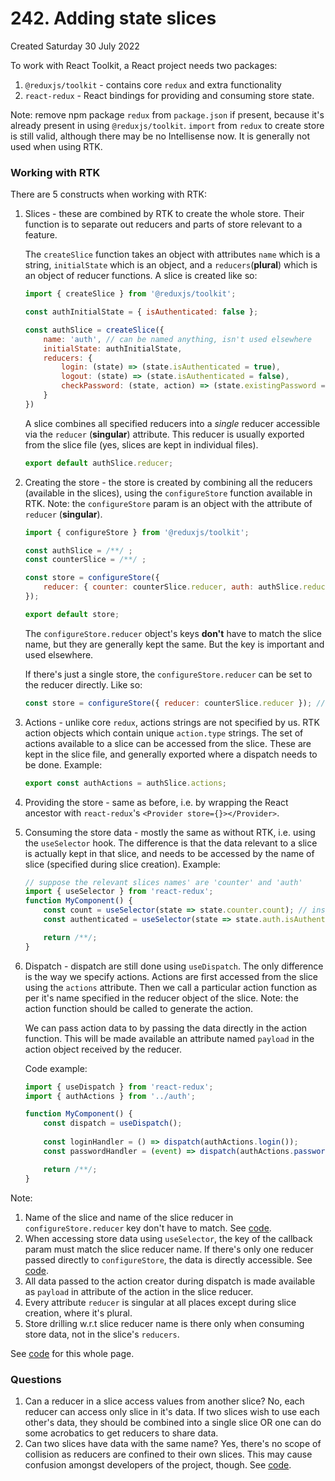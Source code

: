 # 242. Adding state slices
Created Saturday 30 July 2022

To work with React Toolkit, a React project needs two packages:
1. `@reduxjs/toolkit` - contains core `redux` and extra functionality
2. `react-redux` - React bindings for providing and consuming store state.
   
Note: remove npm package `redux` from `package.json` if present, because it's already present in using `@reduxjs/toolkit`. `import` from `redux` to create store is still valid, although there may be no Intellisense now. It is generally not used when using RTK.

### Working with RTK
There are 5 constructs when working with RTK:
1. Slices - these are combined by RTK to create the whole store. Their function is to separate out reducers and parts of store relevant to a feature. 
   
   The `createSlice` function takes an object with attributes `name` which is a string, `initialState` which is an object, and a `reducers`(**plural**) which is an object of reducer functions.
   A slice is created like so:
	```jsx
	import { createSlice } from '@reduxjs/toolkit';

	const authInitialState = { isAuthenticated: false };

	const authSlice = createSlice({
		name: 'auth', // can be named anything, isn't used elsewhere
		initialState: authInitialState,
		reducers: {
			login: (state) => (state.isAuthenticated = true),
			logout: (state) => (state.isAuthenticated = false),
			checkPassword: (state, action) => (state.existingPassword === action.payload.password)
		}
	})
	```
	
	A slice combines all specified reducers into a *single* reducer accessible via the `reducer` (**singular**) attribute. This reducer is usually exported from the slice file (yes, slices are kept in individual files).
	```jsx
	export default authSlice.reducer;
	```
2. Creating the store - the store is created by combining all the reducers (available in the slices), using the `configureStore` function available in RTK. Note: the `configureStore` param is an object with the attribute of `reducer` (**singular**).
	```jsx
	import { configureStore } from '@reduxjs/toolkit';
	
	const authSlice = /**/ ;
	const counterSlice = /**/ ;

	const store = configureStore({
		reducer: { counter: counterSlice.reducer, auth: authSlice.reducer }
	});

	export default store;
	```
	The `configureStore.reducer` object's keys **don't** have to match the slice name, but they are generally kept the same. But the key is important and used elsewhere.
	
	If there's just a single store, the `configureStore.reducer` can be set to the reducer directly. Like so:
	```jsx
	const store = configureStore({ reducer: counterSlice.reducer }); // also OK
	```
3. Actions - unlike core `redux`, actions strings are not specified by us. RTK action objects which contain unique `action.type` strings. The set of actions available to a slice can be accessed from the slice. These are kept in the slice file, and generally exported where a dispatch needs to be done. Example:
	```jsx
	export const authActions = authSlice.actions;
	```
1. Providing the store - same as before, i.e. by wrapping the React ancestor with `react-redux`'s `<Provider store={}></Provider>`.
2. Consuming the store data - mostly the same as without RTK, i.e. using the `useSelector` hook. The difference is that the data relevant to a slice is actually kept in that slice, and needs to be accessed by the name of slice (specified during slice creation). Example:
	```jsx
	// suppose the relevant slices names' are 'counter' and 'auth'
	import { useSelector } from 'react-redux';
	function MyComponent() {
		const count = useSelector(state => state.counter.count); // instead of state.count
		const authenticated = useSelector(state => state.auth.isAuthenticated);

		return /**/;
	}
	```
6. Dispatch - dispatch are still done using `useDispatch`. The only difference is the way we specify actions. Actions are first accessed from the slice using the `actions` attribute. Then we call a particular action function as per it's name specified in the reducer object of the slice. Note: the action function should be called to generate the action.
   
   We can pass action data to by passing the data directly in the action function. This will be made available an attribute named `payload` in the action object received by the reducer.
   
   Code example:
	```jsx
	import { useDispatch } from 'react-redux';
	import { authActions } from '../auth';

	function MyComponent() {
		const dispatch = useDispatch();
		
		const loginHandler = () => dispatch(authActions.login());
		const passwordHandler = (event) => dispatch(authActions.passwordCheck(event.target.value));

		return /**/;
	}
	```

Note:
1. Name of the slice and name of the slice reducer in `configureStore.reducer` key don't have to match. See [code](https://github.com/exemplar-codes/react-redux-demo/commit/8a09aa87c7c538848d12bcc0774e9c064b6db451).
2. When accessing store data using `useSelector`, the key of the callback param must match the slice reducer name. If there's only one reducer passed directly to `configureStore`, the data is directly accessible. See [code](https://github.com/exemplar-codes/react-redux-demo/commit/d5ca4e7de8525e6a536506f6ff5f29e61acefc2e#diff-5541be143e3e2a0dcdfefeb9ca7c2ac4cb3eb7965e000bd10669f31f125755cf).
3. All data passed to the action creator during dispatch is made available as `payload` in attribute of the action in the slice reducer.
4. Every attribute `reducer` is singular at all places except during slice creation, where it's plural.
5. Store drilling w.r.t slice reducer name is there only when consuming store data, not in the slice's `reducers`.

See [code](https://github.com/exemplar-codes/react-redux-demo/commit/1546db08861125733265e11773d1909acf3fc30c) for this whole page.


### Questions
1. Can a reducer in a slice access values from another slice? No, each reducer can access only slice in it's data. If two slices wish to use each other's data, they should be combined into a single slice OR one can do some acrobatics to get reducers to share data.
2. Can two slices have data with the same name? Yes, there's no scope of collision as reducers are confined to their own slices. This may cause confusion amongst developers of the project, though. See [code](https://github.com/exemplar-codes/react-redux-demo/commit/8d2ef9f3838979384acec94cb51cf64bfcaff0ca).
